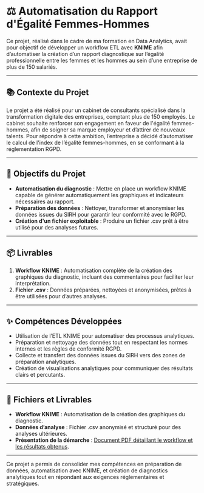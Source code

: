# ⚖️ Automatisation du Rapport d'Égalité Femmes-Hommes

Ce projet, réalisé dans le cadre de ma formation en Data Analytics, avait pour objectif de développer un workflow ETL avec **KNIME** afin d’automatiser la création d’un rapport diagnostique sur l’égalité professionnelle entre les femmes et les hommes au sein d’une entreprise de plus de 150 salariés.

---

## 📚 Contexte du Projet
Le projet a été réalisé pour un cabinet de consultants spécialisé dans la transformation digitale des entreprises, comptant plus de 150 employés. Le cabinet souhaite renforcer son engagement en faveur de l'égalité femmes-hommes, afin de soigner sa marque employeur et d’attirer de nouveaux talents. Pour répondre à cette ambition, l’entreprise a décidé d’automatiser le calcul de l'index de l’égalité femmes-hommes, en se conformant à la réglementation RGPD.

---

## 🎯 Objectifs du Projet
- **Automatisation du diagnostic** : Mettre en place un workflow KNIME capable de générer automatiquement les graphiques et indicateurs nécessaires au rapport.  
- **Préparation des données** : Nettoyer, transformer et anonymiser les données issues du SIRH pour garantir leur conformité avec le RGPD.  
- **Création d'un fichier exploitable** : Produire un fichier .csv prêt à être utilisé pour des analyses futures.  

---

## 📦 Livrables
1. **Workflow KNIME** : Automatisation complète de la création des graphiques du diagnostic, incluant des commentaires pour faciliter leur interprétation.  
2. **Fichier .csv** : Données préparées, nettoyées et anonymisées, prêtes à être utilisées pour d’autres analyses.  

---

## ✨ Compétences Développées
- Utilisation de l’ETL KNIME pour automatiser des processus analytiques.  
- Préparation et nettoyage des données tout en respectant les normes internes et les règles de conformité RGPD.  
- Collecte et transfert des données issues du SIRH vers des zones de préparation analytiques.  
- Création de visualisations analytiques pour communiquer des résultats clairs et percutants.  

---

## 📄 Fichiers et Livrables
- **Workflow KNIME** : Automatisation de la création des graphiques du diagnostic.
- **Données d’analyse** : Fichier .csv anonymisé et structuré pour des analyses ultérieures.  
- **Présentation de la démarche** : [Document PDF détaillant le workflow et les résultats obtenus](#).

---

Ce projet a permis de consolider mes compétences en préparation de données, automatisation avec KNIME, et création de diagnostics analytiques tout en répondant aux exigences réglementaires et stratégiques.
